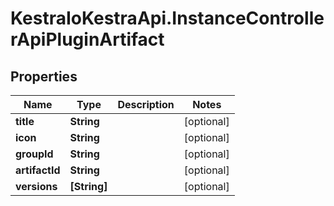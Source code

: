 # KestraIoKestraApi.InstanceControllerApiPluginArtifact

## Properties

Name | Type | Description | Notes
------------ | ------------- | ------------- | -------------
**title** | **String** |  | [optional] 
**icon** | **String** |  | [optional] 
**groupId** | **String** |  | [optional] 
**artifactId** | **String** |  | [optional] 
**versions** | **[String]** |  | [optional] 


